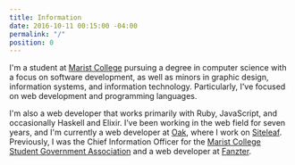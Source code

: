 ```yaml
---
title: Information
date: 2016-10-11 00:15:00 -04:00
permalink: "/"
position: 0
---
```


I'm a student at [Marist College](http://marist.edu) pursuing a degree in computer science with a focus on software development, as well as minors in graphic design, information systems, and information technology. Particularly, I've focused on web development and programming languages.

I'm also a web developer that works primarily with Ruby, JavaScript, and occasionally Haskell and Elixir. I’ve been working in the web field for seven years, and I'm currently a web developer at [Oak](http://oak.is), where I work on [Siteleaf](http://siteleaf.com). Previously, I was the Chief Information Officer for the [Marist College Student Government Association](http://sga.marist.edu) and a web developer at [Fanzter](http://en.wikipedia.org/wiki/Fanzter).
